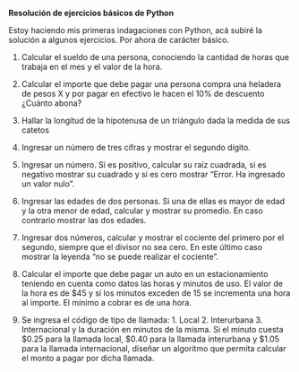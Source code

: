 **Resolución de ejercicios básicos de Python**

Estoy haciendo mis primeras indagaciones con Python, acá subiré la solución a algunos ejercicios. Por ahora de carácter básico. 

1. Calcular el sueldo de una persona, conociendo la cantidad de horas
que trabaja en el mes y el valor de la hora.

2. Calcular el importe que debe pagar una persona compra una heladera
de pesos X y por pagar en efectivo le hacen el 10% de descuento ¿Cuánto
abona?

3. Hallar la longitud de la hipotenusa de un triángulo dada la medida de
sus catetos
4. Ingresar un número de tres cifras y mostrar el segundo dígito.

5. Ingresar un número. Si es positivo, calcular su raíz cuadrada, si es
negativo mostrar su cuadrado y si es cero mostrar “Error. Ha ingresado un valor
nulo”.

6. Ingresar las edades de dos personas. Si una de ellas es mayor de edad
y la otra menor de edad, calcular y mostrar su promedio. En caso contrario
mostrar las dos edades.
7. Ingresar dos números, calcular y mostrar el cociente del primero por el
segundo, siempre que el divisor no sea cero. En este último caso mostrar la
leyenda “no se puede realizar el cociente”. 

8. Calcular el importe que debe pagar un auto en un estacionamiento
teniendo en cuenta como datos las horas y minutos de uso. El valor de la hora
es de $45 y si los minutos exceden de 15 se incrementa una hora al importe. El
mínimo a cobrar es de una hora.

9. Se ingresa el código de tipo de llamada: 1. Local 2. Interurbana 3.
Internacional y la duración en minutos de la misma. Si el minuto cuesta $0.25
para la llamada local, $0.40 para la llamada interurbana y $1.05 para la
llamada internacional, diseñar un algoritmo que permita calcular el monto a
pagar por dicha llamada.

